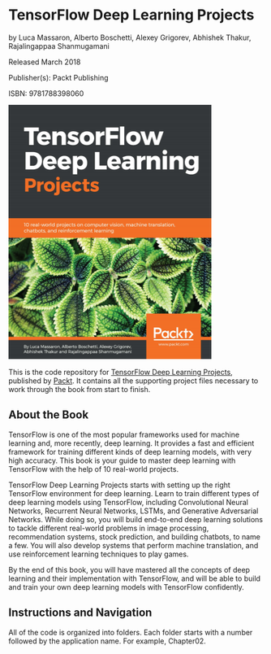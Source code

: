 # TensorFlow Deep Learning Projects
by Luca Massaron, Alberto Boschetti, Alexey Grigorev, Abhishek Thakur, Rajalingappaa Shanmugamani

Released March 2018

Publisher(s): Packt Publishing

ISBN: 9781788398060

<img src="./b08383_cover.png" alt="TensorFlow Deep Learning Projects" height="500" width="400"/>

This is the code repository for [TensorFlow Deep Learning Projects](https://www.packtpub.com/big-data-and-business-intelligence/tensorflow-deep-learning-projects), published by [Packt](https://www.packtpub.com/?utm_source=github). It contains all the supporting project files necessary to work through the book from start to finish.
## About the Book
TensorFlow is one of the most popular frameworks used for machine learning and, more recently, deep learning. It provides a fast and efficient framework for training different kinds of deep learning models, with very high accuracy. This book is your guide to master deep learning with TensorFlow with the help of 10 real-world projects.

TensorFlow Deep Learning Projects starts with setting up the right TensorFlow environment for deep learning. Learn to train different types of deep learning models using TensorFlow, including Convolutional Neural Networks, Recurrent Neural Networks, LSTMs, and Generative Adversarial Networks. While doing so, you will build end-to-end deep learning solutions to tackle different real-world problems in image processing, recommendation systems, stock prediction, and building chatbots, to name a few. You will also develop systems that perform machine translation, and use reinforcement learning techniques to play games.

By the end of this book, you will have mastered all the concepts of deep learning and their implementation with TensorFlow, and will be able to build and train your own deep learning models with TensorFlow confidently.

## Instructions and Navigation
All of the code is organized into folders. Each folder starts with a number followed by the application name. For example, Chapter02.


